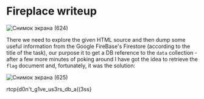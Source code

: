 # Fireplace writeup

![Снимок экрана (624)](https://user-images.githubusercontent.com/57829161/80567563-1b3e7d00-89fe-11ea-8165-abfdc09933ce.png)

There we need to explore the given HTML source and then dump some useful information from the Google FireBase's Firestore (according to the
title of the task), our purpose it to get a DB reference to the `data` collection - after a few more minutes of poking around I have got 
the idea to retrieve the `flag` document and, fortunately, it was the solution:

![Снимок экрана (625)](https://user-images.githubusercontent.com/57829161/80567569-1f6a9a80-89fe-11ea-9cdb-ef1449676dbb.png)

rtcp{d0n't_g1ve_us3rs_db_a((3ss}
